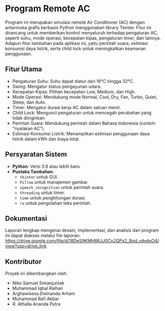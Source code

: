 # Program Remote AC
Program ini merupakan simulasi remote Air Conditioner (AC) dengan antarmuka grafis berbasis Python menggunakan library Tkinter. Fitur ini dirancang untuk memberikan kontrol menyeluruh terhadap pengaturan AC, seperti suhu, mode operasi, kecepatan kipas, pengaturan timer, dan lainnya. Adapun fitur tambahan pada aplikasi ini, yaitu perintah suara, estimasi konsumsi daya listrik, serta child lock untuk meningkatkan keamanan penggunaan.

## Fitur Utama
- Pengaturan Suhu: Suhu dapat diatur dari 16°C hingga 32°C.
- Swing: Mengatur status pengayunan udara.
- Kecepatan Kipas: Pilihan kecepatan Low, Medium, dan High.
- Mode Operasi: Mendukung mode Normal, Cool, Dry, Fan, Turbo, Quiet, Sleep, dan Auto.
- Timer: Mengatur durasi kerja AC dalam satuan menit.
- Child Lock: Mengunci pengaturan untuk mencegah perubahan yang tidak diinginkan.
- Perintah Suara: Mendukung perintah dalam Bahasa Indonesia (contoh: "nyalakan AC").
- Estimasi Konsumsi Listrik: Menampilkan estimasi penggunaan daya listrik dalam kWh dan biaya total.

## Persyaratan Sistem
- **Python**: Versi 3.9 atau lebih baru.
- **Pustaka Tambahan**:
  - `tkinter` untuk GUI.
  - `Pillow` untuk manajemen gambar.
  - `speech_recognition` untuk perintah suara.
  - `threading` untuk timer.
  - `time` untuk penghitungan durasi.
  - `re` untuk pengolahan teks perintah.

## Dokumentasi
Laporan lengkap mengenai desain, implementasi, dan analisis dari program ini dapat diakses melalui file laporan: https://drive.google.com/file/d/18DeS9KMH86JJ0Co2QPs2_Bqd_ydydoO4/view?usp=drive_link

## Kontributor
Proyek ini dikembangkan oleh:
- Niko Samuel Simanjuntak
- Muhammad Iqbal Raihan
- Arghawisesa Dwinanda Arham
- Muhammad Rafi Akbar
- R. Athalla Ananda Putra
